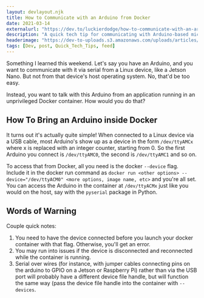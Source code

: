 ```yaml
---
layout: devlayout.njk
title: How to Communicate with an Arduino from Docker
date: 2021-03-14
externalurl: "https://dev.to/luckierdodge/how-to-communicate-with-an-arduino-from-docker-3fo7"
description: "A quick tech tip for communicating with Arduino-based microcontrollers from applications running in Docker containers."
headerimage: "https://dev-to-uploads.s3.amazonaws.com/uploads/articles/ei52k2optp8x8dp8cz75.png"
tags: [Dev, post, Quick_Tech_Tips, feed]
---
```


Something I learned this weekend. Let's say you have an Arduino, and you want to communicate with it via serial from a Linux device, like a Jetson Nano. But not from that device's host operating system. No, that'd be too easy.

Instead, you want to talk with this Arduino from an application running in an unprivileged Docker container. How would you do that?

## How To Bring an Arduino inside Docker

It turns out it's actually quite simple! When connected to a Linux device via a USB cable, most Arduino's show up as a device in the form `/dev/ttyAMCx` where x is replaced with an integer counter, starting from 0. So the first Arduino you connect is `/dev/ttyAMC0`, the second is `/dev/ttyAMC1` and so on.

To access that from Docker, all you need is the docker `--device` flag. Include it in the docker run command as `docker run <other options> --device="/dev/ttyACM0" <more options, image name, etc>` and you're all set. You can access the Arduino in the container at `/dev/ttyACMx` just like you would on the host, say with the `pyserial` package in Python.

## Words of Warning

Couple quick notes:

1. You need to have the device connected before you launch your docker container with that flag. Otherwise, you'll get an error.
1. You may run into issues if the device is disconnected and reconnected while the container is running.
1. Serial over wires (for instance, with jumper cables connecting pins on the arduino to GPIO on a Jetson or Raspberry Pi) rather than via the USB port will probably have a different device file handle, but will function the same way (pass the device file handle into the container with `--devices`.
